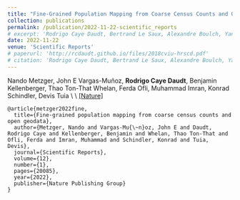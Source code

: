 ```yaml
---
title: "Fine-Grained Population Mapping from Coarse Census Counts and Open Geodata"
collection: publications
permalink: /publication/2022-11-22-scientific_reports
# excerpt: 'Rodrigo Caye Daudt, Bertrand Le Saux, Alexandre Boulch, Yann Gousseau.'
date: 2022-11-22
venue: 'Scientific Reports'
# paperurl: 'http://rcdaudt.github.io/files/2018cviu-hrscd.pdf'
# citation: 'Rodrigo Caye Daudt, Bertrand Le Saux, Alexandre Boulch, Yann Gousseau'
---
```



Nando Metzger, John E Vargas-Muñoz, **Rodrigo Caye Daudt**, Benjamin Kellenberger, Thao Ton-That Whelan, Ferda Ofli, Muhammad Imran, Konrad Schindler, Devis Tuia
\\
\\
[[Nature]](https://www.nature.com/articles/s41598-022-24495-w) 

```
@article{metzger2022fine,
  title={Fine-grained population mapping from coarse census counts and open geodata},
  author={Metzger, Nando and Vargas-Mu{\~n}oz, John E and Daudt, Rodrigo Caye and Kellenberger, Benjamin and Whelan, Thao Ton-That and Ofli, Ferda and Imran, Muhammad and Schindler, Konrad and Tuia, Devis},
  journal={Scientific Reports},
  volume={12},
  number={1},
  pages={20085},
  year={2022},
  publisher={Nature Publishing Group}
}
```
